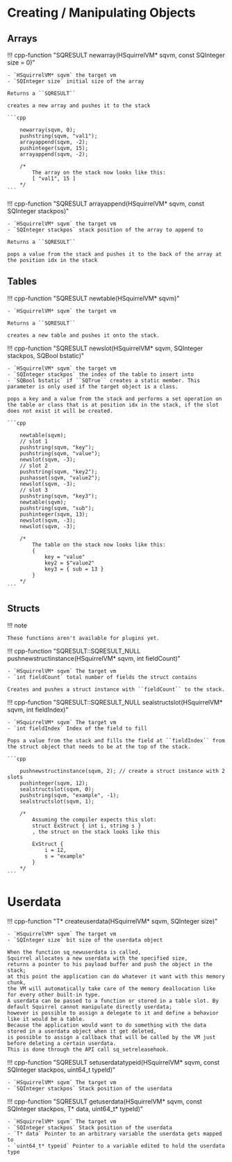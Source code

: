 # Creating / Manipulating Objects

## Arrays


!!! cpp-function "SQRESULT newarray(HSquirrelVM* sqvm, const SQInteger size = 0)"

    - `HSquirrelVM* sqvm` the target vm
    - `SQInteger size` initial size of the array

    Returns a ``SQRESULT``

    creates a new array and pushes it to the stack

    ```cpp

        newarray(sqvm, 0);
        pushstring(sqvm, "val1");
        arrayappend(sqvm, -2);
        pushinteger(sqvm, 15);
        arrayappend(sqvm, -2);

        /*
            The array on the stack now looks like this:
            [ "val1", 15 ]
        */
    ```


!!! cpp-function "SQRESULT arrayappend(HSquirrelVM* sqvm, const SQInteger stackpos)"

    - `HSquirrelVM* sqvm` the target vm
    - `SQInteger stackpos` stack position of the array to append to

    Returns a ``SQRESULT``

    pops a value from the stack and pushes it to the back of the array at the position idx in the stack

## Tables


!!! cpp-function "SQRESULT newtable(HSquirrelVM* sqvm)"

    - `HSquirrelVM* sqvm` the target vm

    Returns a ``SQRESULT``

    creates a new table and pushes it onto the stack.


!!! cpp-function "SQRESULT newslot(HSquirrelVM* sqvm, SQInteger stackpos, SQBool bstatic)"

    - `HSquirrelVM* sqvm` the target vm
    - `SQInteger stackpos` the index of the table to insert into
    - `SQBool bstatic` if ``SQTrue`` creates a static member. This parameter is only used if the target object is a class.

    pops a key and a value from the stack and performs a set operation on the table or class that is at position idx in the stack, if the slot does not exist it will be created.

    ```cpp

        newtable(sqvm);
        // slot 1
        pushstring(sqvm, "key");
        pushstring(sqvm, "value");
        newslot(sqvm, -3);
        // slot 2
        pushstring(sqvm, "key2");
        pushasset(sqvm, "value2");
        newslot(sqvm, -3);
        // slot 3
        pushstring(sqvm, "key3");
        newtable(sqvm);
        pushstring(sqvm, "sub");
        pushinteger(sqvm, 13);
        newslot(sqvm, -3);
        newslot(sqvm, -3);

        /*
            The table on the stack now looks like this:
            {
                key = "value"
                key2 = $"value2"
                key3 = { sub = 13 }
            }
        */
    ```

## Structs

!!! note

    These functions aren't available for plugins yet.


!!! cpp-function "SQRESULT::SQRESULT_NULL pushnewstructinstance(HSquirrelVM* sqvm, int fieldCount)"

    - `HSquirrelVM* sqvm` The target vm
    - `int fieldCount` total number of fields the struct contains
    
    Creates and pushes a struct instance with ``fieldCount`` to the stack.


!!! cpp-function "SQRESULT::SQRESULT_NULL sealstructslot(HSquirrelVM* sqvm, int fieldIndex)"

    - `HSquirrelVM* sqvm` The target vm
    - `int fieldIndex` Index of the field to fill

    Pops a value from the stack and fills the field at ``fieldIndex`` from the struct object that needs to be at the top of the stack.

    ```cpp

        pushnewstructinstance(sqvm, 2); // create a struct instance with 2 slots
        pushinteger(sqvm, 12);
        sealstructslot(sqvm, 0);
        pushstring(sqvm, "example", -1);
        sealstructslot(sqvm, 1);

        /*
            Assuming the compiler expects this slot:
            struct ExStruct { int i, string s }
            , the struct on the stack looks like this

            ExStruct {
                i = 12,
                s = "example"
            }
        */
    ```

# Userdata


!!! cpp-function "T* createuserdata(HSquirrelVM* sqvm, SQInteger size)"

    - `HSquirrelVM* sqvm` The target vm
    - `SQInteger size` bit size of the userdata object

    When the function sq_newuserdata is called,
    Squirrel allocates a new userdata with the specified size,
    returns a pointer to his payload buffer and push the object in the stack;
    at this point the application can do whatever it want with this memory chunk,
    the VM will automatically take care of the memory deallocation like for every other built-in type.
    A userdata can be passed to a function or stored in a table slot. By default Squirrel cannot manipulate directly userdata;
    however is possible to assign a delegate to it and define a behavior like it would be a table.
    Because the application would want to do something with the data stored in a userdata object when it get deleted,
    is possible to assign a callback that will be called by the VM just before deleting a certain userdata.
    This is done through the API call sq_setreleasehook.


!!! cpp-function "SQRESULT setuserdatatypeid(HSquirrelVM* sqvm, const SQInteger stackpos, uint64_t typeId)"

    - `HSquirrelVM* sqvm` The target vm
    - `SQInteger stackpos` Stack position of the userdata


!!! cpp-function "SQRESULT getuserdata(HSquirrelVM* sqvm, const SQInteger stackpos, T* data, uint64_t* typeId)"

    - `HSquirrelVM* sqvm` The target vm
    - `SQInteger stackpos` Stack position of the userdata
    - `T* data` Pointer to an arbitrary variable the userdata gets mapped to
    - `uint64_t* typeid` Pointer to a variable edited to hold the userdata type
